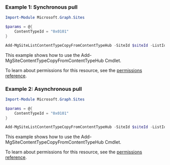 ### Example 1: Synchronous pull

```powershellImport-Module Microsoft.Graph.Sites

$params = @{
	ContentTypeId = "0x0101"
}

Add-MgSiteListContentTypeCopyFromContentTypeHub -SiteId $siteId -ListId $listId -BodyParameter $params
```
This example shows how to use the Add-MgSiteContentTypeCopyFromContentTypeHub Cmdlet.
To learn about permissions for this resource, see the [permissions reference](/graph/permissions-reference).

### Example 2: Asynchronous pull

```powershellImport-Module Microsoft.Graph.Sites

$params = @{
	ContentTypeId = "0x0101"
}

Add-MgSiteListContentTypeCopyFromContentTypeHub -SiteId $siteId -ListId $listId -BodyParameter $params
```
This example shows how to use the Add-MgSiteContentTypeCopyFromContentTypeHub Cmdlet.
To learn about permissions for this resource, see the [permissions reference](/graph/permissions-reference).


